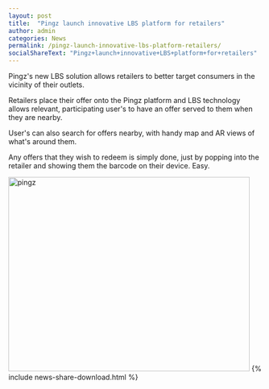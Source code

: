 ```yaml
---
layout: post
title:  "Pingz launch innovative LBS platform for retailers"
author: admin
categories: News
permalink: /pingz-launch-innovative-lbs-platform-retailers/
socialShareText: "Pingz+launch+innovative+LBS+platform+for+retailers"
---
```

Pingz's new LBS solution allows retailers to better target consumers in the vicinity of their outlets.

Retailers place their offer onto the Pingz platform and LBS technology allows relevant, participating user's to have an offer served to them when they are nearby.

User's can also search for offers nearby, with handy map and AR views of what's around them.

Any offers that they wish to redeem is simply done, just by popping into the retailer and showing them the barcode on their device. Easy.

<img alt="pingz" src="{{ site.prepend_assetsurl }}2014/09/thumbnail.jpg" width="479" height="386">
<!--more-->
{% include news-share-download.html %}
